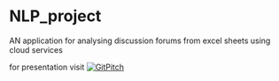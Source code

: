 # NLP_project
AN application for analysing discussion forums from excel sheets using cloud services

for presentation visit [![GitPitch](https://gitpitch.com/assets/badge.svg)](https://gitpitch.com/gitpitch/gitpitch/master?grs=github&t=white)
